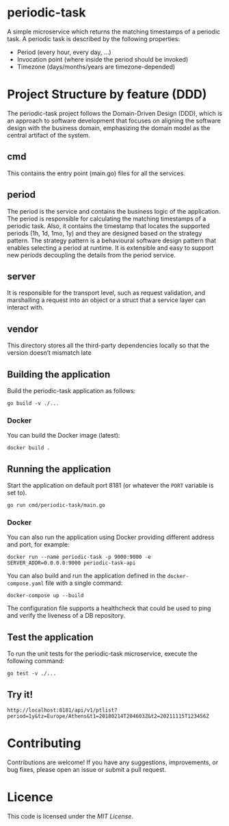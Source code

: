 # periodic-task
A simple microservice which returns the matching timestamps of a periodic task. A periodic task is described by the following properties:
* Period (every hour, every day, ...)
* Invocation point (where inside the period should be invoked)
* Timezone (days/months/years are timezone-depended)

# Project Structure by feature (DDD)
The periodic-task project follows the Domain-Driven Design (DDD), which is an approach to software development that focuses on aligning the software design with the business domain, emphasizing the domain model as the central artifact of the system.
## cmd
This contains the entry point (main.go) files for all the services.
## period
The period is the service and contains the business logic of the application. The period is responsible for calculating the matching timestamps of a periodic task. Also, it contains the timestamp that locates the supported periods (1h, 1d, 1mo, 1y) and they are designed based on the strategy pattern. The strategy pattern is a behavioural software design pattern that enables selecting a period at runtime. It is extensible and easy to support new periods decoupling the details from the period service.
## server
It is responsible for the transport level, such as request validation, and marshalling a request into an object or a struct that a service layer can interact with.
## vendor
This directory stores all the third-party dependencies locally so that the version doesn’t mismatch late

## Building the application
Build the periodic-task application as follows:
```
go build -v ./...
```

### Docker
You can build the Docker image (latest):
```
docker build .
```

## Running the application
Start the application on default port 8181 (or whatever the `PORT` variable is set to).
```
go run cmd/periodic-task/main.go
```

### Docker
You can also run the application using Docker providing different address and port, for example:
```
docker run --name periodic-task -p 9000:9000 -e SERVER_ADDR=0.0.0.0:9000 periodic-task-api
```

You can also build and run the application defined in the `docker-compose.yaml` file with a single command:
```
docker-compose up --build
```
The configuration file supports a healthcheck that could be used to ping and verify the liveness of a DB repository.

## Test the application
To run the unit tests for the periodic-task microservice, execute the following command:
```
go test -v ./...
```

## Try it!
```
http://localhost:8181/api/v1/ptlist?period=1y&tz=Europe/Athens&t1=20180214T204603Z&t2=20211115T123456Z
```

# Contributing
Contributions are welcome! If you have any suggestions, improvements, or bug fixes, please open an issue or submit a pull request.

# Licence
This code is licensed under the *MIT License*.
